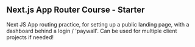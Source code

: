 ## Next.js App Router Course - Starter

Next JS App routing practice, for setting up a public landing page, with a dashboard behind a login / 'paywall'. Can be used for multiple client projects if needed!
